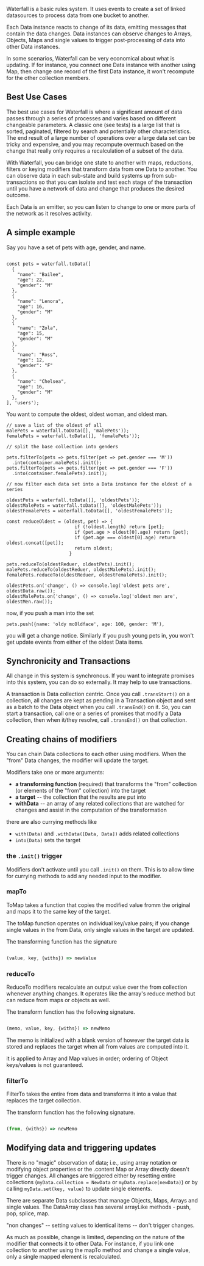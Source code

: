 Waterfall is a basic rules system. It uses events to create a set of linked datasources to process data 
from one bucket to another.

Each Data instance reacts to change of its data, emitting messages that contain the 
data changes. Data instances can observe changes to Arrays, Objects, Maps and single values
to trigger post-processing of data into other Data instances.

In some scenarios, Waterfall can be very economical about what is updating. If for instance,
you connect one Data instance with another using Map, then change one record of the first 
Data instance, it won't recompute for the other collection members. 

## Best Use Cases 

The best use cases for Waterfall is where a significant amount of data passes through a series of processes
and varies based on different changeable parameters. A classic one (see tests) is a large list that is 
sorted, paginated, filtered by search and potentially other characteristics. The end result of a large 
number of operations over a large data set can be tricky and expensive, and you may recompute overmuch
based on the change that really only requires a recalculation of a subset of the data. 

With Waterfall, you can bridge one state to another with maps, reductions, filters or keying modifiers
that transform data from one Data to another. You can observe data in each sub-state and build 
systems up from sub-transactions so that you can isolate and test each stage of the transaction 
until you have a network of data and change that produces the desired outcome. 

Each Data is an emitter, so you can listen to change to one or more parts of the network as it resolves
activity. 

## A simple example

Say you have a set of pets with age, gender, and name. 

````

const pets = waterfall.toData([
  {
    "name": "Bailee",
    "age": 22,
    "gender": "M"
  },
  {
    "name": "Lenora",
    "age": 16,
    "gender": "M"
  },
  {
    "name": "Zola",
    "age": 15,
    "gender": "M"
  },
  {
    "name": "Ross",
    "age": 12,
    "gender": "F"
  },
  {
    "name": "Chelsea",
    "age": 16,
    "gender": "M"
  },
], 'users');

````

You want to compute the oldest, oldest woman, and oldest man. 

````
// save a list of the oldest of all
malePets = waterfall.toData([], 'malePets'));
femalePets = waterfall.toData([], 'femalePets'));

// split the base collection into genders

pets.filterTo(pets => pets.filter(pet => pet.gender === 'M'))
  .into(container.malePets).init();
pets.filterTo(pets => pets.filter(pet => pet.gender === 'F'))
  .into(container.femalePets).init();

// now filter each data set into a Data instance for the oldest of a series

oldestPets = waterfall.toData([], 'oldestPets'));
oldestMalePets = waterfall.toData([], 'oldestMalePets'));
oldestFemalePets = waterfall.toData([], 'oldestFemalePets'));

const reduceOldest = (oldest, pet) => {
                         if (!oldest.length) return [pet];
                         if (pet.age > oldest[0].age) return [pet];
                         if (pet.age === oldest[0].age) return oldest.concat([pet]);
                         return oldest;
                       }

pets.reduceTo(oldestReduer, oldestPets).init();
malePets.reduceTo(oldestReduer, oldestMalePets).init();
femalePets.reduceTo(oldestReduer, oldestFemalePets).init();

oldestPets.on('change', () => console.log('oldest pets are', oldestData.raw());
oldestMalePets.on('change', () => console.log('oldest men are', oldestMen.raw());

````

now, if you push a man into the set

```
pets.push({name: 'oldy mcOldface', age: 100, gender: 'M'),

```

you will get a change notice. Similarly if you push young pets in, you won't get
update events from either of the oldest Data items. 

## Synchronicity and Transactions

All change in this system is synchronous. If you want to integrate promises into 
this system, you can do so externally. It may help to use transactions. 

A transaction is Data collection centric. Once you call `.transStart()` on a collection,
all changes are kept as pending in a Transaction object and sent as a batch to the 
Data object when you call `.transEnd()` on it. So, you can start a transaction, 
call one or a series of promises that modify a Data collection, then when it/they
resolve, call `.transEnd()` on that collection. 

## Creating chains of modifiers

You can chain Data collections to each other using modifiers.
When the "from" Data changes, the modifier will update the target. 

Modifiers take one or more arguments:

* **a transforming function** (required) that transforms the "from" collection 
  (or elements of the "from" collection) into the target
* **a target** -- the collection that the results are put into
* **withData** -- an array of any related collections that are watched for changes
  and assist in the computation of the transformation

there are also currying methods like

* `with(Data)` and `.withData([Data, Data])` adds related collections
* `into(Data)` sets the target

### the `.init()` trigger

Modifiers don't activate until you call `.init()` on them. 
This is to allow time for currying methods to add any needed input
to the modifier. 

### mapTo

ToMap takes a function that copies the modified value fromm the original 
and maps it to the same key of the target. 

The toMap function operates on individual key/value pairs; if you change single
values in the from Data, only single values in the target are updated.

The transforming function has the signature 

```` javascript

(value, key, {withs}) => newValue

````

### reduceTo

ReduceTo modifiers recalculate an output value over the from collection
whenever anything changes. It operates like the array's reduce method
but can reduce from maps or objects as well. 

The transform function has the following signature.

```` javascript

(memo, value, key, {withs}) => newMemo

````

The memo is initialized with a blank version of however the target data is stored
and replaces the target when all from values are computed into it. 

it is applied to Array and Map values in order; ordering of Object keys/values
is not guaranteed. 

### filterTo

FilterTo takes the entire from data and transforms it into a value that
replaces the target collection. 

The transform function has the following signature.

```` javascript

(from, {withs}) => newMemo

````

## Modifying data and triggering updates

There is no "magic" observation of data; i.e., using array notation or 
modifying object properties or the .content Map or Array directly 
doesn't trigger changes. All changes are triggered 
either by resetting entire collections 
(`myData.collection = NewData` or `myData.replace(newData)`)
or by calling `myData.set(key, value)` to update single elements. 

There are separate Data subclasses that manage Objects, Maps, Arrays and single values. 
The DataArray class has several arrayLike methods - push, pop, splice, map. 

"non changes" -- setting values to identical items -- don't trigger changes.

As much as possible, change is limited, depending on the nature of the 
modifier that connects it to other Data. For instance, if you link one
collection to another using the mapTo method and change a single value,
only a single mapped element is recalculated. 
